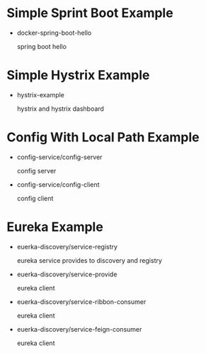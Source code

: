 # Simple Sprint Boot Example

  - docker-spring-boot-hello

    spring boot hello


# Simple Hystrix Example

  - hystrix-example

    hystrix and hystrix dashboard


# Config With Local Path Example

  - config-service/config-server

    config server

  - config-service/config-client

    config client


# Eureka Example

  - euerka-discovery/service-registry

    eureka service provides to discovery and registry

  - euerka-discovery/service-provide

    eureka client

  - euerka-discovery/service-ribbon-consumer

    eureka client

  - euerka-discovery/service-feign-consumer

    eureka client
